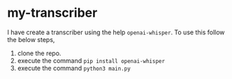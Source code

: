 # my-transcriber

I have create a transcriber using the help `openai-whisper`. 
To use this follow the below steps,
1. clone the repo.
2. execute the command `pip install openai-whisper`
3. execute the command `python3 main.py`